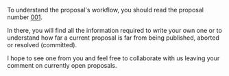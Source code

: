 To understand the proposal's workflow, you should read the proposal
number [001](https://github.com/tinkerbell/proposals/blob/main/proposals/0001/README.md).

In there, you will find all the information required to write your own one or to
understand how far a current proposal is far from being published, aborted or
resolved (committed).

I hope to see one from you and feel free to collaborate with us leaving your
comment on currently open proposals.
